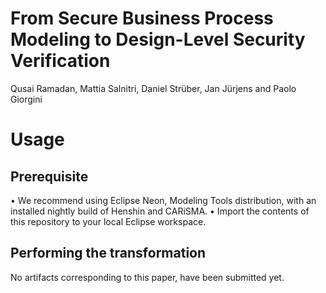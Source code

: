 # From Secure Business Process Modeling to Design-Level Security Verification
Qusai Ramadan, Mattia Salnitri, Daniel Strüber, Jan Jürjens and Paolo Giorgini

# Usage
## Prerequisite
•	We recommend using Eclipse Neon, Modeling Tools distribution, with an installed nightly build of Henshin and CARiSMA.
•	Import the contents of this repository to your local Eclipse workspace.

## Performing the transformation

No artifacts corresponding to this paper, have been submitted yet.

